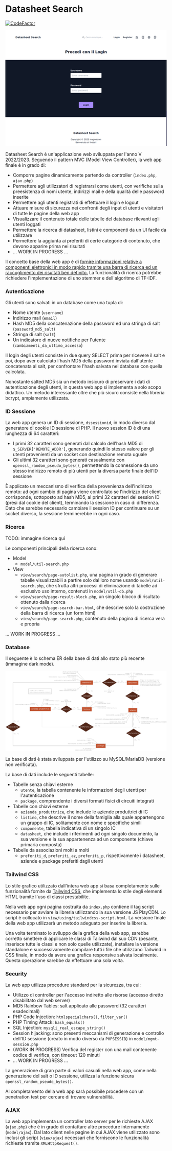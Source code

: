 # Datasheet Search
[![CodeFactor](https://www.codefactor.io/repository/github/magnetrwn/datasheetsearch/badge)](https://www.codefactor.io/repository/github/magnetrwn/datasheetsearch)

<img src='static/img/login-screen.png'>

Datasheet Search è un'applicazione web sviluppata per l'anno V 2022/2023. Seguendo il pattern MVC (Model View Controller), la web app finale è in grado di:
+ Comporre pagine dinamicamente partendo da controller (`index.php`, `ajax.php`)
+ Permettere agli utilizzatori di registrarsi come utenti, con verifiche sulla preesistenza di nomi utente, indirizzi mail e della qualità delle password inserite
+ Permettere agli utenti registrati di effettuare il login e logout
+ Attuare misure di sicurezza nei confronti degli input di utenti e visitatori di tutte le pagine della web app
+ Visualizzare il contenuto totale delle tabelle del database rilevanti agli utenti loggati
+ Permettere la ricerca di datasheet, listini e componenti da un UI facile da utilizzare
+ Permettere la aggiunta ai preferiti di certe categorie di contenuto, che devono apparire prima nei risultati
+ ... WORK IN PROGRESS ...

Il concetto base della web app è di <u>fornire informazioni relative a componenti elettronici in modo rapido tramite una barra di ricerca ed un raccoglimento dei risultati ben definito.</u> La funzionalità di ricerca potrebbe richiedere l'implementazione di uno stemmer e dell'algoritmo di TF-IDF.

### Autenticazione
Gli utenti sono salvati in un database come una tupla di:
+ Nome utente (`username`)
+ Indirizzo mail (`email`)
+ Hash MD5 della concatenazione della password ed una stringa di salt (`password_md5_salt`)
+ Stringa di salt (`salt`)
+ Un indicatore di nuove notifiche per l'utente (`cambiamenti_da_ultimo_accesso`)

Il login degli utenti consiste in due query SELECT prima per ricevere il salt e poi, dopo aver calcolato l'hash MD5 della password inviata dall'utente concatenata al salt, per confrontare l'hash salvata nel database con quella calcolata.

Nonostante salted MD5 sia un metodo insicuro di preservare i dati di autenticazione degli utenti, in questa web app si implementa a solo scopo didattico. Un metodo interessante oltre che più sicuro consiste nella libreria bcrypt, ampiamente utilizzata.

### ID Sessione
La web app genera un ID di sessione, `dssessionid`, in modo diverso dal generatore di cookie ID sessione di PHP. Il nuovo session ID è di una lunghezza di 64 caratteri:
+ I primi 32 caratteri sono generati dal calcolo dell'hash MD5 di `$_SERVER['REMOTE_ADDR']`, generando quindi lo stesso valore per gli utenti provenienti da un socket con destinazione remota uguale
+ Gli ultimi 32 caratteri sono generati casualmente con `openssl_random_pseudo_bytes()`, permettendo la connessione da uno stesso indirizzo remoto di più utenti per la diversa parte finale dell'ID sessione

È applicato un meccanismo di verifica della provenienza dell'indirizzo remoto: ad ogni cambio di pagina viene controllato se l'indirizzo del client corrisponde, sottoposto ad hash MD5, ai primi 32 caratteri del session ID (presi dal cookie del client), terminando la sessione in caso di differenza. Dato che sarebbe necessario cambiare il session ID per continuare su un socket diverso, la sessione terminerebbe in ogni caso.

### Ricerca
TODO: immagine ricerca qui

Le componenti principali della ricerca sono:
+ Model
    + `model/util-search.php`
+ View
    + `view/search/page-autolist.php`, una pagina in grado di generare tabelle visualizzabili a partire solo dal loro nome usando `model/util-search.php`, che sfrutta altri processi di eliminazione di tabelle ad esclusivo uso interno, contenuti in `model/util-db.php`
    + `view/search/page-result-block.php`, un singolo blocco di risultato ottenuto dalla ricerca
    + `view/search/page-search-bar.html`, che descrive solo la costruzione della barra di ricerca (un form html)
    + `view/search/page-search.php`, contenuto della pagina di ricerca vera e propria

... WORK IN PROGRESS ...

### Database
Il seguente è lo schema ER della base di dati allo stato più recente (immagine dark mode).

<img src='static/img/er-tr.png'>

La base di dati è stata sviluppata per l'utilizzo su MySQL/MariaDB (versione non verificata).

La base di dati include le seguenti tabelle:
+ Tabelle senza chiavi esterne
    + `utente`, la tabella contenente le informazioni degli utenti per l'autenticazione
    + `package`, comprendente i diversi formati fisici di circuiti integrati
+ Tabelle con chiavi esterne
    + `azienda_produttrice`, che include le aziende produttrici di IC
    + `listino`, che descrive il nome della famiglia alla quale appartengono un gruppo di IC, solitamente con nome e specifiche simili
    + `componente`, tabella indicativa di un singolo IC
    + `datasheet`, che include i riferimenti ad ogni singolo documento, la sua versione e la sua appartenenza ad un componente (chiave primaria composta)
+ Tabelle da associazioni molti a molti
    + `preferiti_d`, `preferiti_az`, `preferiti_p`, rispettivamente i datasheet, aziende e package preferiti dagli utenti

### Tailwind CSS
Lo stile grafico utilizzato dall'intera web app si basa completamente sulle funzionalità fornite da [Tailwind CSS](https://tailwindcss.com/), che implementa lo stile degli elementi HTML tramite l'uso di classi prestabilite.

Nella web app ogni pagina costruita da `index.php` contiene il tag script necessario per avviare la libreria utilizzando la sua versione JS PlayCDN. Lo script è collocato in `view/using/tailwindcss-script.html`. La versione finale della web app utilizzerà un metodo adeguato per inserire la libreria.

Una volta terminato lo sviluppo della grafica della web app, sarebbe corretto smettere di applicare le classi di Tailwind dal suo CDN (pesante, inserisce tutte le classi e non solo quelle utilizzate), installare la versione standalone e successivamente compilare tutti i file che utilizzano Tailwind in CSS finale, in modo da avere una grafica responsive salvata localmente. Questa operazione sarebbe da effettuare una sola volta.

### Security
La web app utilizza procedure standard per la sicurezza, tra cui:
+ Utilizzo di controller per l'accesso indiretto alle risorse (accesso diretto disabilitato dal web server)
+ MD5 Rainbow Tables: salt applicato alle password (32 caratteri esadecimali)
+ PHP Code Injection: `htmlspecialchars()`, `filter_var()`
+ PHP Timing Attack: `hash_equals()`
+ SQL Injection: `mysqli_real_escape_string()`
+ Session hijacking: sono presenti meccanismi di generazione e controllo dell'ID sessione (creato in modo diverso da `PHPSESSID`) in `model/mgmt-session.php`
+ (WORK IN PROGRESS) Verifica del register con una mail contenente codice di verifica, con timeout 120 minuti
+ ... WORK IN PROGRESS ...

La generazione di gran parte di valori casuali nella web app, come nella generazione del salt o ID sessione, utilizza la funzione sicura `openssl_random_pseudo_bytes()`.

Al completamento della web app sarà possibile procedere con un penetration test per cercare di trovare vulnerabilità.

### AJAX
La web app implementa un controller lato server per le richieste AJAX (`ajax.php`) che è in grado di contattare altre procedure internamente (`model/ajax`). 
Dal lato client nelle pagine in cui AJAX viene utilizzato sono inclusi gli script (`view/ajax`) necessari che forniscono le funzionalità richieste tramite `XMLHttpRequest()`. 
